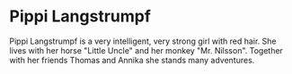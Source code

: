 # Pippi Langstrumpf
Pippi Langstrumpf is a very intelligent, very strong girl with red hair. 
She lives with her horse "Little Uncle" and her monkey "Mr. Nilsson". 
Together with her friends Thomas and Annika she stands many adventures. 
